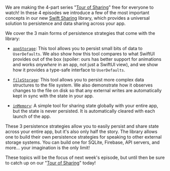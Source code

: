 We are making the 4-part series "[Tour of Sharing][tour-of-sharing]" free for everyone to watch!
In these 4 episodes we introduce a few of the most important concepts in our new 
[Swift Sharing][sharing-gh] library, which provides a universal solution to persistence and 
data sharing across your app.

We cover the 3 main forms of persistence strategies that come with the library:

* [`appStorage`][app-storage-docs]: This tool allows you to persist small bits
of data to `UserDefaults`. We also show how this tool compares to what SwiftUI provides out of the
box (spoiler: ours has better support for animations and works _anywhere_ in an app, not just a 
SwiftUI view), and we show how it provides a type-safe interface to `UserDefaults`.

* [`fileStorage`][file-storage-docs]: This tool allows you to persist more complex data structures
to the file system. We also demonstrate how it observes changes to the file on disk so that any 
external writes are automatically kept in sync with the state in your app.

* [`inMemory`][in-memory-docs]: A simple tool for sharing state globally with your entire app,
but the state is never persisted. It is automatically cleared with each launch of the app.

These 3 persistence strategies allow you to easily persist and share state across your entire app,
but it's also only half the story. The library allows one to build their own persistence strategies
for speaking to other external storage systems. You can build one for SQLite, Firebase, API servers,
and more… your imagination is the only limit!

These topics will be the focus of next week's episode, but until then be sure to catch up on
our "[Tour of Sharing][tour-of-sharing]" today! 

[in-memory-docs]: https://swiftpackageindex.com/pointfreeco/swift-sharing/main/documentation/sharing/inmemorykey
[file-storage-docs]: https://swiftpackageindex.com/pointfreeco/swift-sharing/main/documentation/sharing/filestoragekey
[app-storage-docs]: https://swiftpackageindex.com/pointfreeco/swift-sharing/main/documentation/sharing/appstoragekey
[tour-of-sharing]: /collections/tours/tour-of-swift-sharing
[sharing-gh]: http://github.com/pointfreeco/swift-sharing
